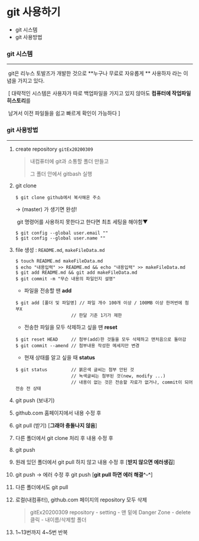 # git 사용하기

- git 시스템
- git 사용방법



###  git 시스템

---

​	git은 리누스  토발즈가 개발한 것으로 **누구나 무료로 자유롭게 ** 사용하자 라는 이념을 가지고 있다. 

​	[ 대략적인 시스템은 사용자가 따로 백업파일을 가지고 있지 않아도 **컴퓨터에 작업파일 히스토리**를

​	남겨서 이전 파일들을 쉽고 빠르게 확인이 가능하다 ]



### git 사용방법

---

1. create repository `gitEx20200309`

   > 내컴퓨터에 git과 소통할 폴더 만들고
   >
   > 그 폴더 안에서 gitbash 실행

   

2. git clone

   ```shell
   $ git clone github에서 복사해온 주소 
   ```

   -> (master) 가 생기면 완성!

   ​	git 명령어를 사용하지 못한다고 한다면 최초 세팅을 해야함▼

   ```shell
   $ git config --global user.email ""
   $ git config --global user.name ""
   ```

   

3. file 생성 : `README.md`, `makeFileData.md` 

   ```shell
   $ touch README.md makeFileData.md
   $ echo "내용입력" >> README.md && echo "내용입력" >> makeFileData.md
   $ git add README.md && git add makeFileData.md
   $ git commit -m "무슨 내용의 파일인지 설명"
   ```

   - 파일을 전송할 땐 **add**

   ``` shell
   $ git add [폴더 및 파일명] // 파일 개수 100개 이상 / 100MB 이상 한꺼번에 첨부X
   						// 한달 기준 1기가 제한
   ```

   - 전송한 파일을 모두 삭제하고 싶을 땐 **reset**

   ``` shell
   $ git reset HEAD		// 첨부(add)한 것들을 모두 삭제하고 맨처음으로 돌아감
   $ git commit --amend	// 첨부내용 작성한 메세지만 변경
   ```

   - 현재 상태를 알고 싶을 때 **status**

   ``` shell
   $ git status			// 붉은색 글씨는 첨부 안된 것
   						// 녹색글씨는 첨부된 것(new, modify ...)
   						// 내용이 없는 것은 전송할 자료가 없거나, commit이 되어 전송 전 상태
   ```

   

4. git push (보내기) 

5. github.com 홈페이지에서 내용 수정 후

6. git pull (받기)  [**그래야 충돌나지 않음**]

7. 다른 폴더에서 git clone 처리 후 내용 수정 후

8. git push

9. 원래 있던 폴더에서 git pull 하지 않고 내용 수정 후 [**받지 않으면 에러생김**]

10. git push -> 에러 수정 후 git push [**git pull 하면 에러 해결^-^**]

11. 다른 폴더에서도 git pull

12. 로컬(내컴퓨터), github.com 페이지의 repository 모두 삭제

    >  gitEx20200309 repository - setting - 맨 밑에 Danger Zone - delete 클릭 - 내이름/삭제할 폴더

13. 1~13번까지 4~5번  반복